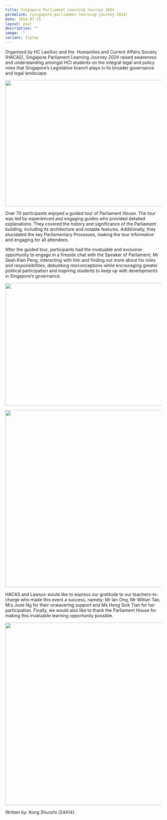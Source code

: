 ```yaml
---
title: Singapore Parliament Learning Journey 2024
permalink: /singapore-parliament-learning-journey-2024/
date: 2024-07-15
layout: post
description: ""
image: ""
variant: tiptap
---
```

<p>Organised by HC LawSoc and the&nbsp; Humanities and Current Affairs Society
(HACAS), Singapore Parliament Learning Journey 2024 raised awareness and
understanding amongst HCI students on the integral legal and policy roles
that Singapore’s Legislative branch plays in its broader governance and
legal landscape.</p>
<div class="isomer-image-wrapper">
<img style="margin-left:0px;margin-top:0px;" height="404" width="624" src="https://lh7-us.googleusercontent.com/docsz/AD_4nXdFNEkgN6ra3IX0BO4yHgp_on9jHCnGxgkIzLj86wjy0MIi3PfWKvq-b-6S7LGQDsXuUzd2kv4yn-p0jZZ9wJUwre1ZeQuzho7DXib3E7oCb0vuNQNfv4WARs5OMYYBy2R7JRJy70gJJPJ1drGMcanOOBE3?key=APD6ouGNYjC_edZyAI6ftg">
</div>
<p>Over 70 participants enjoyed a guided tour of Parliament House. The tour
was led by experienced and engaging guides who provided detailed explanations.
They covered the history and significance of the Parliament building, including
its architecture and notable features. Additionally, they elucidated the
key Parliamentary Processes, making the tour informative and engaging for
all attendees.</p>
<p>After the guided tour, participants had the invaluable and exclusive opportunity
to engage in a fireside chat with the Speaker of Parliament, Mr Seah Kian
Peng, interacting with him and finding out more about his roles and responsibilities,
debunking misconceptions while encouraging greater political participation
and inspiring students to keep up with developments in Singapore’s governance.</p>
<div class="isomer-image-wrapper">
<img style="margin-left:0px;margin-top:0px;" height="393" width="624" src="https://lh7-us.googleusercontent.com/docsz/AD_4nXdoOxu73XiZnMiARAcZtrpX22SI5TbLDGFMQNFFZN2KVLUH4gvF7z8tTAqbXgsnYV1yJRB-CNtSMGMVeWb9ajFMN2AIDolPTWjBHl0LAYBu3HXpITazxyCkRyL_SPA7ABfuFrWEH5UhHMo2rq1FZCfFnA4?key=APD6ouGNYjC_edZyAI6ftg">
</div>
<p></p>
<div class="isomer-image-wrapper">
<img style="margin-left:0px;margin-top:0px;" height="568" width="624" src="https://lh7-us.googleusercontent.com/docsz/AD_4nXcOkJ3bDCBhgfrd5Iq2Z3Thn_e8K5uznfHxNyw0QkSX9g-AHt6WUuc0ro7WbOPUXz0DQMCHODd63DSmVw83g274zcHR3qtDzPYtRUj3qIKvOCfbtPXbT_yYDg2tm5tR19GIXTyN-InYpR7CjetC1-tnTXci?key=APD6ouGNYjC_edZyAI6ftg">
</div>
<p>HACAS and Lawsoc would like to express our gratitude to our teachers-in-charge
who made this event a success, namely: Mr Ian Ong, Mr Willian Tan, Mrs
June Ng for their unwavering support and Ms Heng Siok Tian for her participation.
Finally, we would also like to thank the Parliament House for making this
invaluable learning opportunity possible.</p>
<div class="isomer-image-wrapper">
<img style="margin-left:0px;margin-top:0px;" height="585" width="624" src="https://lh7-us.googleusercontent.com/docsz/AD_4nXfvw6FDRFLB0gGjtopgGjfUvS9JktVo_m1Rq-XmudxHP34sD2CxDoBuh6mPy8RCwr2n5uKq9Tjeade7FrhNyGSdm9UOx2GU6BnhoqMD6_hTx9mgjdc35qGhA1ZZPvvKVXyL-upR6IBwCZGlWvwNCSqmhFmB?key=APD6ouGNYjC_edZyAI6ftg">
</div>
<p>Written by: Kong Shuozhi (24A14)</p>